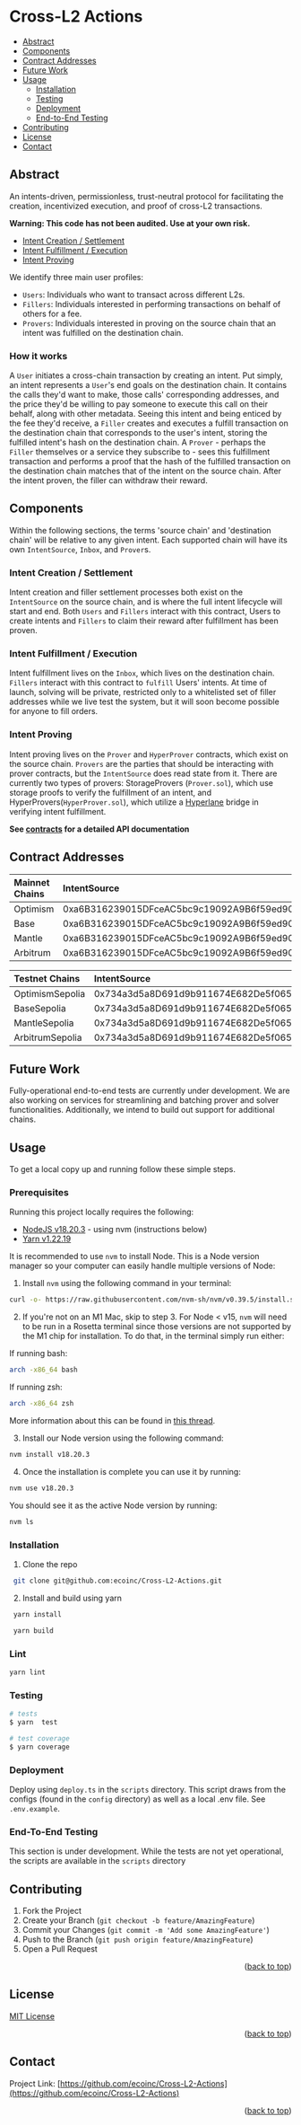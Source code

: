 <div id="top"></div>
<h1>Cross-L2 Actions</h1>

</div>

- [Abstract](#abstract)
- [Components](#components)
- [Contract Addresses](#contract-addresses)
- [Future Work](#future-work)
- [Usage](#usage)
  - [Installation](#installation)
  - [Testing](#testing)
  - [Deployment](#deployment)
  - [End-to-End Testing](#end-to-end-testing)
- [Contributing](#contributing)
- [License](#license)
- [Contact](#contact)

## Abstract

An intents-driven, permissionless, trust-neutral protocol for facilitating the creation, incentivized execution, and proof of cross-L2 transactions.

**Warning: This code has not been audited. Use at your own risk.**

- [Intent Creation / Settlement](#intent-creation--settlement)
- [Intent Fulfillment / Execution](#intent-fulfillment--execution)
- [Intent Proving](#intent-proving)

We identify three main user profiles:

- `Users`: Individuals who want to transact across different L2s.
- `Fillers`: Individuals interested in performing transactions on behalf of others for a fee.
- `Provers`: Individuals interested in proving on the source chain that an intent was fulfilled on the destination chain.

### How it works

A `User` initiates a cross-chain transaction by creating an intent. Put simply, an intent represents a `User`'s end goals on the destination chain. It contains the calls they'd want to make, those calls' corresponding addresses, and the price they'd be willing to pay someone to execute this call on their behalf, along with other metadata. Seeing this intent and being enticed by the fee they'd receive, a `Filler` creates and executes a fulfill transaction on the destination chain that corresponds to the user's intent, storing the fulfilled intent's hash on the destination chain. A `Prover` - perhaps the `Filler` themselves or a service they subscribe to - sees this fulfillment transaction and performs a proof that the hash of the fulfilled transaction on the destination chain matches that of the intent on the source chain. After the intent proven, the filler can withdraw their reward.

## Components

Within the following sections, the terms 'source chain' and 'destination chain' will be relative to any given intent. Each supported chain will have its own `IntentSource`, `Inbox`, and `Prover`s.

### Intent Creation / Settlement

Intent creation and filler settlement processes both exist on the `IntentSource` on the source chain, and is where the full intent lifecycle will start and end. Both `Users` and `Fillers` interact with this contract, Users to create intents and `Fillers` to claim their reward after fulfillment has been proven.

### Intent Fulfillment / Execution

Intent fulfillment lives on the `Inbox`, which lives on the destination chain. `Fillers` interact with this contract to `fulfill` Users' intents. At time of launch, solving will be private, restricted only to a whitelisted set of filler addresses while we live test the system, but it will soon become possible for anyone to fill orders.

### Intent Proving

Intent proving lives on the `Prover` and `HyperProver` contracts, which exist on the source chain. `Provers` are the parties that should be interacting with prover contracts, but the `IntentSource` does read state from it. There are currently two types of provers: StorageProvers (`Prover.sol`), which use storage proofs to verify the fulfillment of an intent, and HyperProvers(`HyperProver.sol`), which utilize a <a href="https://hyperlane.xyz/" target="_blank">Hyperlane</a> bridge in verifying intent fulfillment.

**See [contracts](/contracts) for a detailed API documentation**

## Contract Addresses

| **Mainnet Chains** | IntentSource                               | Inbox                                      | StorageProver                              | HyperProver                                |
| :----------------- | :----------------------------------------- | :----------------------------------------- | :----------------------------------------- | :----------------------------------------- |
| Optimism           | 0xa6B316239015DFceAC5bc9c19092A9B6f59ed905 | 0xfB853672cE99D9ff0a7DE444bEE1FB2C212D65c0 | 0xE00c8FD8b50Fed6b652A5cC66c1d0C090fde037f | 0xAfD3029f582455ed0f06F22AcD916B27bc9b3a55 |
| Base               | 0xa6B316239015DFceAC5bc9c19092A9B6f59ed905 | 0xfB853672cE99D9ff0a7DE444bEE1FB2C212D65c0 | 0xE00c8FD8b50Fed6b652A5cC66c1d0C090fde037f | 0xc8E7060Cd790A030164aCbE2Bd125A6c06C06f69 |
| Mantle             | 0xa6B316239015DFceAC5bc9c19092A9B6f59ed905 | 0xfB853672cE99D9ff0a7DE444bEE1FB2C212D65c0 | 0xE00c8FD8b50Fed6b652A5cC66c1d0C090fde037f | 0xaf034DD5eaeBB49Dc476402C6650e85Cc22a0f1a |
| Arbitrum           | 0xa6B316239015DFceAC5bc9c19092A9B6f59ed905 | 0xfB853672cE99D9ff0a7DE444bEE1FB2C212D65c0 | WIP                                        | 0xB1017F865c6306319C65266158979278F7f50118 |

| **Testnet Chains** | IntentSource                               | Inbox                                      | StorageProver                              | HyperProver                                |
| :----------------- | :----------------------------------------- | :----------------------------------------- | :----------------------------------------- | :----------------------------------------- |
| OptimismSepolia    | 0x734a3d5a8D691d9b911674E682De5f06517c79ec | 0xB73fD43C293b250Cb354c4631292A318248FB33E | 0xDcbe9977821a2565a153b5c3622a999F7BeDcdD9 | 0x39cBD6e1C0E6a30dF33428a54Ac3940cF33B23D6 |
| BaseSepolia        | 0x734a3d5a8D691d9b911674E682De5f06517c79ec | 0xB73fD43C293b250Cb354c4631292A318248FB33E | 0xDcbe9977821a2565a153b5c3622a999F7BeDcdD9 | 0x39cBD6e1C0E6a30dF33428a54Ac3940cF33B23D6 |
| MantleSepolia      | 0x734a3d5a8D691d9b911674E682De5f06517c79ec | 0xB73fD43C293b250Cb354c4631292A318248FB33E | 0xDcbe9977821a2565a153b5c3622a999F7BeDcdD9 | WIP                                        |
| ArbitrumSepolia    | 0x734a3d5a8D691d9b911674E682De5f06517c79ec | 0xB73fD43C293b250Cb354c4631292A318248FB33E | WIP                                        | 0x6D6556B3a199cbbdcFE4E7Ba3FA6330D066A31a9 |

## Future Work

Fully-operational end-to-end tests are currently under development. We are also working on services for streamlining and batching prover and solver functionalities. Additionally, we intend to build out support for additional chains.

## Usage

To get a local copy up and running follow these simple steps.

### Prerequisites

Running this project locally requires the following:

- [NodeJS v18.20.3](https://nodejs.org/en/blog/release/v18.20.3) - using nvm (instructions below)
- [Yarn v1.22.19](https://www.npmjs.com/package/yarn/v/1.22.19)

It is recommended to use `nvm` to install Node. This is a Node version manager so your computer can easily handle multiple versions of Node:

1. Install `nvm` using the following command in your terminal:

```sh
curl -o- https://raw.githubusercontent.com/nvm-sh/nvm/v0.39.5/install.sh | bash
```

2. If you're not on an M1 Mac, skip to step 3. For Node < v15, `nvm` will need to be run in a Rosetta terminal since those versions are not supported by the M1 chip for installation. To do that, in the terminal simply run either:

If running bash:

```sh
arch -x86_64 bash
```

If running zsh:

```sh
arch -x86_64 zsh
```

More information about this can be found in [this thread](https://github.com/nvm-sh/nvm/issues/2350).

3. Install our Node version using the following command:

```sh
nvm install v18.20.3
```

4. Once the installation is complete you can use it by running:

```bash
nvm use v18.20.3
```

You should see it as the active Node version by running:

```bash
nvm ls
```

### Installation

1. Clone the repo

```bash
 git clone git@github.com:ecoinc/Cross-L2-Actions.git
```

2. Install and build using yarn

```bash
 yarn install
```

```bash
 yarn build
```

### Lint

```bash
yarn lint
```

### Testing

```bash
# tests
$ yarn  test

# test coverage
$ yarn coverage
```

### Deployment

Deploy using `deploy.ts` in the `scripts` directory. This script draws from the configs (found in the `config` directory) as well as a local .env file. See `.env.example`.

### End-To-End Testing

This section is under development. While the tests are not yet operational, the scripts are available in the `scripts` directory

## Contributing

1. Fork the Project
2. Create your Branch (`git checkout -b feature/AmazingFeature`)
3. Commit your Changes (`git commit -m 'Add some AmazingFeature'`)
4. Push to the Branch (`git push origin feature/AmazingFeature`)
5. Open a Pull Request

<p align="right">(<a href="#top">back to top</a>)</p>

<!-- LICENSE -->

## License

[MIT License](./LICENSE)

<p align="right">(<a href="#top">back to top</a>)</p>

<!-- CONTACT -->

## Contact

Project Link: [https://github.com/ecoinc/Cross-L2-Actions](https://github.com/ecoinc/Cross-L2-Actions)

<p align="right">(<a href="#top">back to top</a>)</p>
